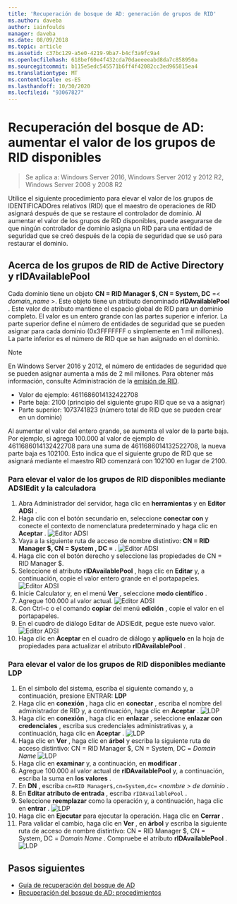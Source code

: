 ```yaml
---
title: 'Recuperación de bosque de AD: generación de grupos de RID'
ms.author: daveba
author: iainfoulds
manager: daveba
ms.date: 08/09/2018
ms.topic: article
ms.assetid: c37bc129-a5e0-4219-9ba7-b4cf3a9fc9a4
ms.openlocfilehash: 618bef60e4f432cda70daeeeeabd8da7c858950a
ms.sourcegitcommit: b115e5edc545571b6ff4f42082cc3ed965815ea4
ms.translationtype: MT
ms.contentlocale: es-ES
ms.lasthandoff: 10/30/2020
ms.locfileid: "93067827"
---
```

# <a name="ad-forest-recovery---raising-the-value-of-available-rid-pools"></a>Recuperación del bosque de AD: aumentar el valor de los grupos de RID disponibles

>Se aplica a: Windows Server 2016, Windows Server 2012 y 2012 R2, Windows Server 2008 y 2008 R2

Utilice el siguiente procedimiento para elevar el valor de los grupos de IDENTIFICADOres relativos (RID) que el maestro de operaciones de RID asignará después de que se restaure el controlador de dominio. Al aumentar el valor de los grupos de RID disponibles, puede asegurarse de que ningún controlador de dominio asigna un RID para una entidad de seguridad que se creó después de la copia de seguridad que se usó para restaurar el dominio.

## <a name="about-active-directory-rid-pools-and-ridavailablepool"></a>Acerca de los grupos de RID de Active Directory y rIDAvailablePool

Cada dominio tiene un objeto **CN = RID Manager $, CN = System, DC** =< *domain_name* >. Este objeto tiene un atributo denominado **rIDAvailablePool** . Este valor de atributo mantiene el espacio global de RID para un dominio completo. El valor es un entero grande con las partes superior e inferior. La parte superior define el número de entidades de seguridad que se pueden asignar para cada dominio (0x3FFFFFFF o simplemente en 1 mil millones). La parte inferior es el número de RID que se han asignado en el dominio.

> [!NOTE]
> En Windows Server 2016 y 2012, el número de entidades de seguridad que se pueden asignar aumenta a más de 2 mil millones. Para obtener más información, consulte Administración de la [emisión de RID](./managing-rid-issuance.md).

- Valor de ejemplo: 4611686014132422708
- Parte baja: 2100 (principio del siguiente grupo RID que se va a asignar)
- Parte superior: 1073741823 (número total de RID que se pueden crear en un dominio)

Al aumentar el valor del entero grande, se aumenta el valor de la parte baja. Por ejemplo, si agrega 100.000 al valor de ejemplo de 4611686014132422708 para una suma de 4611686014132522708, la nueva parte baja es 102100. Esto indica que el siguiente grupo de RID que se asignará mediante el maestro RID comenzará con 102100 en lugar de 2100.

### <a name="to-raise-the-value-of-available-rid-pools-using-adsiedit-and-the-calculator"></a>Para elevar el valor de los grupos de RID disponibles mediante ADSIEdit y la calculadora

1. Abra Administrador del servidor, haga clic en **herramientas** y en **Editor ADSI** .
2. Haga clic con el botón secundario en, seleccione **conectar con** y conecte el contexto de nomenclatura predeterminado y haga clic en **Aceptar** .
   ![Editor ADSI](media/AD-Forest-Recovery-Raise-RID-Pool/adsi1.png)
3. Vaya a la siguiente ruta de acceso de nombre distintivo: **CN = RID Manager $, CN = System <domain name> , DC =** .
   ![Editor ADSI](media/AD-Forest-Recovery-Raise-RID-Pool/adsi2.png)
3. Haga clic con el botón derecho y seleccione las propiedades de CN = RID Manager $.
4. Seleccione el atributo **rIDAvailablePool** , haga clic en **Editar** y, a continuación, copie el valor entero grande en el portapapeles.
   ![Editor ADSI](media/AD-Forest-Recovery-Raise-RID-Pool/adsi3.png)
5. Inicie Calculator y, en el menú **Ver** , seleccione **modo científico** .
6. Agregue 100.000 al valor actual.
   ![Editor ADSI](media/AD-Forest-Recovery-Raise-RID-Pool/adsi4.png)
7. Con Ctrl-c o el comando **copiar** del menú **edición** , copie el valor en el portapapeles.
8. En el cuadro de diálogo Editar de ADSIEdit, pegue este nuevo valor.
   ![Editor ADSI](media/AD-Forest-Recovery-Raise-RID-Pool/adsi5.png)
9. Haga clic en **Aceptar** en el cuadro de diálogo y **aplíquelo** en la hoja de propiedades para actualizar el atributo **rIDAvailablePool** .

### <a name="to-raise-the-value-of-available-rid-pools-using-ldp"></a>Para elevar el valor de los grupos de RID disponibles mediante LDP

1. En el símbolo del sistema, escriba el siguiente comando y, a continuación, presione ENTRAR: **LDP**
2. Haga clic en **conexión** , haga clic en **conectar** , escriba el nombre del administrador de RID y, a continuación, haga clic en **Aceptar** .
   ![LDP](media/AD-Forest-Recovery-Raise-RID-Pool/ldp1.png)
3. Haga clic en **conexión** , haga clic en **enlazar** , seleccione **enlazar con credenciales** , escriba sus credenciales administrativas y, a continuación, haga clic en **Aceptar** .
   ![LDP](media/AD-Forest-Recovery-Raise-RID-Pool/ldp2.png)
4. Haga clic en **Ver** , haga clic en **árbol** y escriba la siguiente ruta de acceso distintivo: CN = RID Manager $, CN = System, DC = *Domain Name* 
    ![ LDP](media/AD-Forest-Recovery-Raise-RID-Pool/ldp3.png)
5. Haga clic en **examinar** y, a continuación, en **modificar** .
6. Agregue 100.000 al valor actual de **rIDAvailablePool** y, a continuación, escriba la suma en **los valores** .
7. En **DN** , escriba `cn=RID Manager$,cn=System,dc=` *<nombre \> de dominio* .
8. En **Editar atributo de entrada** , escriba `rIDAvailablePool` .
9. Seleccione **reemplazar** como la operación y, a continuación, haga clic en **entrar** .
   ![LDP](media/AD-Forest-Recovery-Raise-RID-Pool/ldp4.png)
10. Haga clic en **Ejecutar** para ejecutar la operación. Haga clic en **Cerrar** .
11. Para validar el cambio, haga clic en **Ver** , en **árbol** y escriba la siguiente ruta de acceso de nombre distintivo: CN = RID Manager $, CN = System, DC = *Domain Name* .   Compruebe el atributo **rIDAvailablePool** .
   ![LDP](media/AD-Forest-Recovery-Raise-RID-Pool/ldp5.png)

## <a name="next-steps"></a>Pasos siguientes

- [Guía de recuperación del bosque de AD](AD-Forest-Recovery-Guide.md)
- [Recuperación del bosque de AD: procedimientos](AD-Forest-Recovery-Procedures.md)
